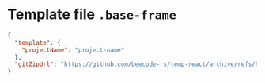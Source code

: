 # Template file `.base-frame`

```json
{
  "template": {
    "projectName": "project-name"
  },
  "gitZipUrl": "https://github.com/beecode-rs/temp-react/archive/refs/heads/main.zip"
}
```

